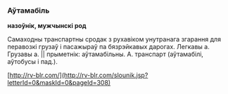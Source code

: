 ### Аўтамабіль
**назоўнік, мужчынскі род**

Самаходны транспартны сродак з рухавіком унутранага згарання для перавозкі грузаў і пасажыраў па бязрэйкавых дарогах. Легкавы а. Грузавы а. || прыметнік: аўтамабільны. А. транспарт (аўтамабілі, аўтобусы і пад.).

<a rel="author">[http://rv-blr.com/](http://rv-blr.com/slounik.jsp?letterId=0&maskId=0&pageId=308)</a>
